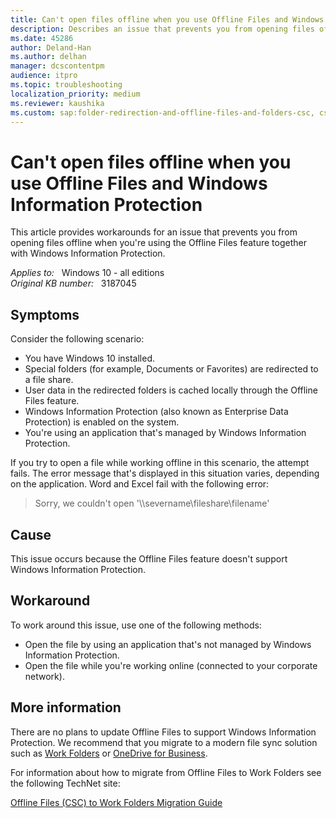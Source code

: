 ```yaml
---
title: Can't open files offline when you use Offline Files and Windows Information Protection
description: Describes an issue that prevents you from opening files offline when you're using the Offline Files feature together with Windows Information Protection. Occurs in Windows 10 Anniversary Edition. Workarounds are provided.
ms.date: 45286
author: Deland-Han
ms.author: delhan
manager: dcscontentpm
audience: itpro
ms.topic: troubleshooting
localization_priority: medium
ms.reviewer: kaushika
ms.custom: sap:folder-redirection-and-offline-files-and-folders-csc, csstroubleshoot
---
```

# Can't open files offline when you use Offline Files and Windows Information Protection

This article provides workarounds for an issue that prevents you from opening files offline when you're using the Offline Files feature together with Windows Information Protection.

_Applies to:_ &nbsp; Windows 10 - all editions  
_Original KB number:_ &nbsp; 3187045

## Symptoms

Consider the following scenario:

- You have Windows 10 installed.
- Special folders (for example, Documents or Favorites) are redirected to a file share.
- User data in the redirected folders is cached locally through the Offline Files feature.
- Windows Information Protection (also known as Enterprise Data Protection) is enabled on the system.
- You're using an application that's managed by Windows Information Protection.

If you try to open a file while working offline in this scenario, the attempt fails. The error message that's displayed in this situation varies, depending on the application. Word and Excel fail with the following error:
> Sorry, we couldn't open '\\\severname\fileshare\filename'

## Cause

This issue occurs because the Offline Files feature doesn't support Windows Information Protection.

## Workaround

To work around this issue, use one of the following methods:

- Open the file by using an application that's not managed by Windows Information Protection.
- Open the file while you're working online (connected to your corporate network).

## More information

There are no plans to update Offline Files to support Windows Information Protection. We recommend that you migrate to a modern file sync solution such as [Work Folders](https://technet.microsoft.com/library/dn265974.aspx) or [OneDrive for Business](https://onedrive.live.com/about/business/).

For information about how to migrate from Offline Files to Work Folders see the following TechNet site:

[Offline Files (CSC) to Work Folders Migration Guide](https://blogs.technet.microsoft.com/filecab/2016/08/12/offline-files-csc-to-work-folders-migration-guide/)
